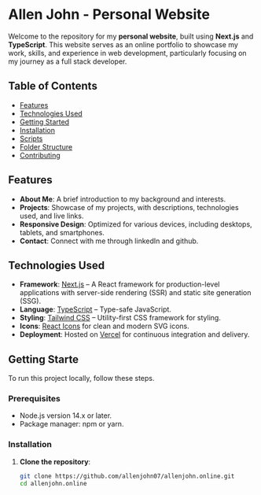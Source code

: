 # Allen John - Personal Website

Welcome to the repository for my **personal website**, built using **Next.js** and **TypeScript**. This website serves as an online portfolio to showcase my work, skills, and experience in web development, particularly focusing on my journey as a full stack developer.

## Table of Contents

- [Features](#features)
- [Technologies Used](#technologies-used)
- [Getting Started](#getting-started)
- [Installation](#installation)
- [Scripts](#scripts)
- [Folder Structure](#folder-structure)
- [Contributing](#contributing)

## Features

- **About Me**: A brief introduction to my background and interests.
- **Projects**: Showcase of my projects, with descriptions, technologies used, and live links.
- **Responsive Design**: Optimized for various devices, including desktops, tablets, and smartphones.
- **Contact**: Connect with me through linkedIn and github.

## Technologies Used

- **Framework**: [Next.js](https://nextjs.org/) – A React framework for production-level applications with server-side rendering (SSR) and static site generation (SSG).
- **Language**: [TypeScript](https://www.typescriptlang.org/) – Type-safe JavaScript.
- **Styling**: [Tailwind CSS](https://tailwindcss.com/) – Utility-first CSS framework for styling.
- **Icons**: [React Icons](https://react-icons.github.io/react-icons/) for clean and modern SVG icons.
- **Deployment**: Hosted on [Vercel](https://vercel.com/) for continuous integration and delivery.

## Getting Starte

To run this project locally, follow these steps.

### Prerequisites

- Node.js version 14.x or later.
- Package manager: npm or yarn.

### Installation

1. **Clone the repository**:

   ```bash
   git clone https://github.com/allenjohn07/allenjohn.online.git
   cd allenjohn.online
